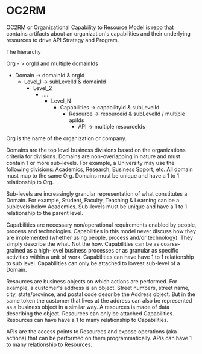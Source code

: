 # OC2RM
OC2RM or Organizational Capability to Resource Model is repo that contains artifacts about an organization's capabilities and their underlying resources to drive API Strategy and Program. 

The hierarchy

Org - > orgId and multiple domainIds
- Domain  -> domainId & orgId
  - Level_1    -> subLevelId & domainId
    - Level_2
      - ....
        - Level_N          
          - Capabilities -> capabilityId & subLevelId
            - Resource  -> resourceid & subLevelId / multiple apiIds
              - API -> multiple resourceIds
                        
Org is the name of the organization or company. 

Domains are the top level business divisions based on the organizations criteria for divisions. Domains are non-overlapping in nature and must contain 1 or more sub-levels. For example, a University may use the following divisions: Academics, Research, Business Spport, etc. All domain must map to the same Org. Domains must be unique
and have a 1 to 1 relationship to Org.

Sub-levels are increasingly granular representation of what constitutes a Domain. For example, Student, Faculty, Teaching & Learning can be a sublevels below Academics. Sub-levels must be unique and have a 1 to 1 relationship to the parent level.

Capabilities are necessary non/operational requirements enabled by people, process and technologies. Capabilities in this model never discuss how they are implemented (whether using people, process and/or technology). They simply describe the what. Not the how. Capabilities can be as coarse-grained as a high-level business processes or as granular as specific activities within a unit of work. Capabilities can have have 1 to 1 relationship to sub level. Capabilities can only be attached to lowest sub-level of a Domain.

Resources are business objects on which actions are performed. For example, a customer's address is an object. Street numbers, street name, city, state/province, and postal code describe the Address object. But in the same token the customer that lives at the address can also be represented as a business object in a similar way. A resources is made of data describing the object.  Resources can only be attached Capabilities. Resources can have have a 1 to many relationship to Capabilities.

APIs are the access points to Resources and expose operations (aka actions) that can be performed on them programmatically. APis can have 1 to many relationship to Resources.
